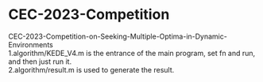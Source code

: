 # CEC-2023-Competition  
CEC-2023-Competition-on-Seeking-Multiple-Optima-in-Dynamic-Environments  
1.algorithm/KEDE_V4.m is the entrance of the main program, set fn and run, and then just run it.  
2.algorithm/result.m is used to generate the result.  

